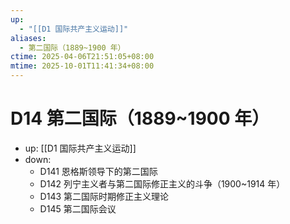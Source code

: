 ```yaml
---
up:
  - "[[D1 国际共产主义运动]]"
aliases:
  - 第二国际（1889~1900 年）
ctime: 2025-04-06T21:51:05+08:00
mtime: 2025-10-01T11:41:34+08:00
---
```


# D14 第二国际（1889~1900 年）

- up: [[D1 国际共产主义运动]]
- down:	
	- D141 恩格斯领导下的第二国际
	- D142 列宁主义者与第二国际修正主义的斗争（1900~1914 年）
	- D143 第二国际时期修正主义理论
	- D145 第二国际会议
	
